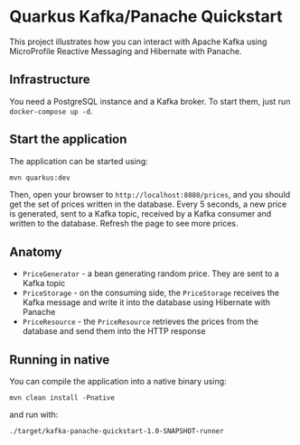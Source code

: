 Quarkus Kafka/Panache Quickstart
================================

This project illustrates how you can interact with Apache Kafka using MicroProfile Reactive Messaging and Hibernate with Panache.

## Infrastructure

You need a PostgreSQL instance and a Kafka broker.
To start them, just run `docker-compose up -d`.

## Start the application

The application can be started using: 

```bash
mvn quarkus:dev
```  

Then, open your browser to `http://localhost:8080/prices`, and you should get the set of prices written in the database.
Every 5 seconds, a new price is generated, sent to a Kafka topic, received by a Kafka consumer and written to the database.
Refresh the page to see more prices.

## Anatomy

* `PriceGenerator` - a bean generating random price. They are sent to a Kafka topic
* `PriceStorage` - on the consuming side, the `PriceStorage` receives the Kafka message and write it into the database using Hibernate with Panache
* `PriceResource`  - the `PriceResource` retrieves the prices from the database and send them into the HTTP response

## Running in native

You can compile the application into a native binary using:

`mvn clean install -Pnative`

and run with:

`./target/kafka-panache-quickstart-1.0-SNAPSHOT-runner` 
